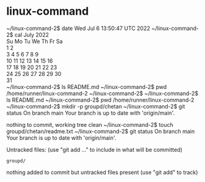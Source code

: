 # linux-command
~/linux-command-2$ date
Wed Jul  6 13:50:47 UTC 2022
~/linux-command-2$ cal
     July 2022        
Su Mo Tu We Th Fr Sa  
                1  2  
 3  4  5  6  7  8  9  
10 11 12 13 14 15 16  
17 18 19 20 21 22 23  
24 25 26 27 28 29 30  
31                    
~/linux-command-2$ ls
README.md
~/linux-command-2$ pwd
/home/runner/linux-command-2
~/linux-command-2$ 
~/linux-command-2$ ls
README.md
~/linux-command-2$ pwd
/home/runner/linux-command-2
~/linux-command-2$ mkdir -p groupd/chetan
~/linux-command-2$ git status
On branch main
Your branch is up to date with 'origin/main'.

nothing to commit, working tree clean
~/linux-command-2$ touch groupd/chetan/readme.txt
~/linux-command-2$ git status
On branch main
Your branch is up to date with 'origin/main'.

Untracked files:
  (use "git add <file>..." to include in what will be committed)

    groupd/

nothing added to commit but untracked files present (use "git add" to track)
